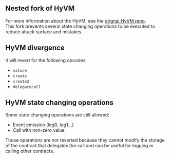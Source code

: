 
## Nested fork of HyVM
For more information about the HyVM, see the [orignal HyVM repo](https://github.com/oguimbal/HyVM).   
This fork prevents several state changing operations to be executed to reduce attack surface and mistakes.

## HyVM divergence

It will revert for the following opcodes:
- `sstore`
- `create`
- `create2`
- `delegatecall`  

## HyVM state changing operations
Some state changing operations are still allowed:
- Event emission (log0, log1...)
- Call with non-zero value

Those operations are not reverted because they cannot modify the storage of the contract that delegates the call
and can be useful for logging or calling other contracts.
